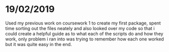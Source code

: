 # 19/02/2019
Used my previous work on coursework 1 to create my first package, spent time sorting out the files neately and also looked over my code
so that i could create a helpful guide as to what each of the  scripts do and how they work, only problem i ran into was trying to remember how
each one worked but it was quite easy in the end.
